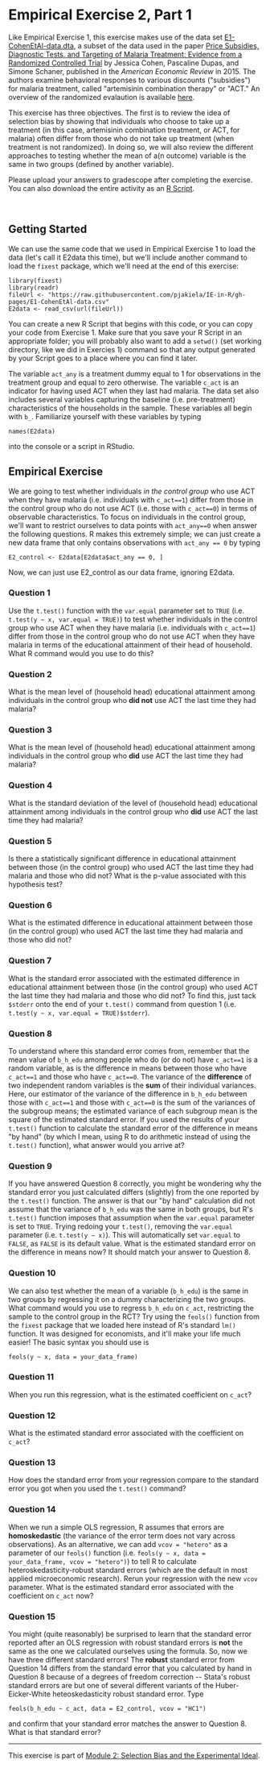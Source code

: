# Empirical Exercise 2, Part 1

Like Empirical Exercise 1, this exercise makes use of the data set [E1-CohenEtAl-data.dta](https://pjakiela.github.io/ECON523/exercises/E1-CohenEtAl-data.dta), 
a subset of the data used in the 
paper [Price Subsidies, Diagnostic Tests, and Targeting of Malaria Treatment: Evidence from a Randomized Controlled Trial](https://www.aeaweb.org/articles?id=10.1257/aer.20130267) 
by Jessica Cohen, Pascaline Dupas, and Simone Schaner, published in the _American Economic Review_ in 2015.  The authors examine behavioral responses to 
various discounts ("subsidies") for malaria treatment, called "artemisinin combination therapy" or "ACT."  An overview of the randomized evalaution is available [here](https://www.povertyactionlab.org/sites/default/files/publication/2011.12.15-Subsidizing-Malaria.pdf).

This exercise has three objectives.  The first is to review the idea of selection bias by showing that individuals who choose to take up a treatment (in this case, 
artemisinin combination treatment, or ACT, for malaria) often differ from those who do not take up treatment (when treatment is not randomized).  In doing so, we will also 
review the different approaches to testing whether the mean of a(n outcome) variable is the same in two groups (defined by another variable).    

Please upload your answers to gradescope after completing the exercise.  You can also download the entire activity 
as an [R Script](https://pjakiela.github.io/ECON523/exercises/E2-questions.do).  

<br>

## Getting Started 

We can use the same code that we used in Empirical Exercise 1 to load the data (let's call it E2data this time), but we'll include another command to load the `fixest` package, which we'll need at the end of this exercise:
```
library(fixest)
library(readr)
fileUrl <- "https://raw.githubusercontent.com/pjakiela/IE-in-R/gh-pages/E1-CohenEtAl-data.csv"
E2data <- read_csv(url(fileUrl))
```
You can create a new R Script that begins with this code, or you can copy your code from Exercise 1.  Make sure that you save your R Script in an appropriate folder; you will probably also want to add a `setwd()` (set working directory, like we did in Exercies 1) command so that any output generated by your Script goes to a place where you can find it later.

The variable `act_any` is a treatment dummy equal to 1 for observations in the treatment group and equal to zero otherwise.  The variable `c_act` is an indicator 
for having used ACT when they last had malaria.  The data set also includes several variables capturing the baseline (i.e. pre-treatment) characteristics of the households in the sample.  These variables all begin with `b_`.  Familiarize yourself with these variables by typing
```
names(E2data)
```
into the console or a script in RStudio.

## Empirical Exercise  

We are going to test whether individuals *in the control group* who use ACT when they have malaria (i.e. individuals with `c_act==1`) differ from those 
in the control group who do not use ACT (i.e. those with `c_act==0`) in terms of observable characteristics.  To focus on individuals in the control group, 
we'll want to restrict ourselves to data points with `act_any==0` when answer the following questions. R makes this extremely simple; we can just create a new data frame that only contains observations with `act_any == 0` by typing
```
E2_control <- E2data[E2data$act_any == 0, ]
```
Now, we can just use E2_control as our data frame, ignoring E2data.


### Question 1  

Use the `t.test()` function with the `var.equal` parameter set to `TRUE` (i.e. `t.test(y ~ x, var.equal = TRUE)`) to test whether individuals in the control group who use ACT when they have malaria (i.e. individuals with `c_act==1`) differ from those 
in the control group who do not use ACT when they have malaria in terms of the educational attainment of their head of household.  What R command would you use to do this?

### Question 2  

What is the mean level of (household head) educational attainment among individuals in the control group who **did not** use ACT the last time they had malaria?

### Question 3  

What is the mean level of (household head) educational attainment among individuals in the control group who **did** use ACT the last time they had malaria?

### Question 4  

What is the standard deviation of the level of (household head) educational attainment among individuals in the control group who **did** use ACT the last time they 
had malaria?

### Question 5  

Is there a statistically significant difference in educational attainment between those (in the control group) who used ACT the last time they had malaria and those who did not?  What is the p-value associated with this hypothesis test?

### Question 6  

What is the estimated difference in educational attainment between those (in the control group) who used ACT the last time they had malaria and those who did not?  

### Question 7  

What is the standard error associated with the estimated difference in educational attainment between those (in the control group) who used ACT the last time they had malaria and those who did not? To find this, just tack `$stderr` onto the end of your `t.test()` command from question 1 (i.e. `t.test(y ~ x, var.equal = TRUE)$stderr`).

### Question 8  

To understand where this standard error comes from, remember that the mean value of `b_h_edu` among people who do (or do not) have `c_act==1` is a random variable, as is the difference in means between those who have `c_act==1` and those who have `c_act==0`.  The variance of the **difference** of two independent random variables is the **sum** of their individual variances.  Here, our estimator of the variance of the difference in `b_h_edu` between those with `c_act==1` and those with `c_act==0` is the sum of the variances of the subgroup means; the estimated variance of each subgroup mean is the square of the estimated standard error.  If you used the results of your `t.test()` function to calculate the standard error of the difference in means "by hand" (by which I mean, using R to do arithmetic instead of using the `t.test()` function), what answer would you arrive at?  

### Question 9 

If you have answered Question 8 correctly, you might be wondering why the standard error you just calculated differs (slightly) from the one reported by the `t.test()` function.  The answer is that our "by hand" calculation did not assume that the variance of `b_h_edu` was the same in both groups, but R's `t.test()` function imposes that assumption when the `var.equal` parameter is set to `TRUE`.  Trying redoing your `t.test()`, removing the `var.equal` parameter (i.e. `t.test(y ~ x)`). This will automatically set `var.equal` to `FALSE`, as `FALSE` is its default value.  What is the estimated standard error on the difference in means now?  It should match your answer to Question 8.

### Question 10  

We can also test whether the mean of a variable (`b_h_edu`) is the same in two groups by regressing it on a dummy characterizing the two groups.  What command would you use to regress `b_h_edu` on `c_act`, restricting the sample to the control group in the RCT? Try using the `feols()` function from the `fixest` package that we loaded here instead of R's standard `lm()` function. It was designed for economists, and it'll make your life much easier! The basic syntax you should use is
```
feols(y ~ x, data = your_data_frame)
```

### Question 11  

When you run this regression, what is the estimated coefficient on `c_act`?  

### Question 12 

What is the estimated standard error associated with the coefficient on `c_act`?  

### Question 13 

How does the standard error from your regression compare to the standard error you got when you used the `t.test()` command?

### Question 14

When we run a simple OLS regression, R assumes that errors are **homoskedastic** (the variance of the error term does not vary across observations).  As an alternative, we can add `vcov = "hetero"` as a parameter of our `feols()` function (i.e. `feols(y ~ x, data = your_data_frame, vcov = "hetero")`) to tell R to calculate heteroskedasticity-robust standard errors (which are the default in most applied microeconomic research).  Rerun your regression with the new `vcov` parameter. What is the estimated standard error associated with the coefficient on `c_act` now? 

### Question 15 

You might (quite reasonably) be surprised to learn that the standard error reported after an OLS regression with robust standard errors is **not** the same as the one we calculated ourselves using the formula.  So, now we have three different standard errors!  The **robust** standard error from Question 14 differs from the standard error that you calculated by hand in Question 8 because of a degrees of freedom correction -- Stata's robust standard errors are but one of several different variants of the Huber-Eicker-White heteoskedasticity robust standard error.  Type 
```
feols(b_h_edu ~ c_act, data = E2_control, vcov = "HC1")
```
and confirm that your standard error matches the answer to Question 8.  What is that standard error? 


   ---
  
This exercise is part of [Module 2:  Selection Bias and the Experimental Ideal](https://pjakiela.github.io/ECON523/M2-selection-bias.html).
